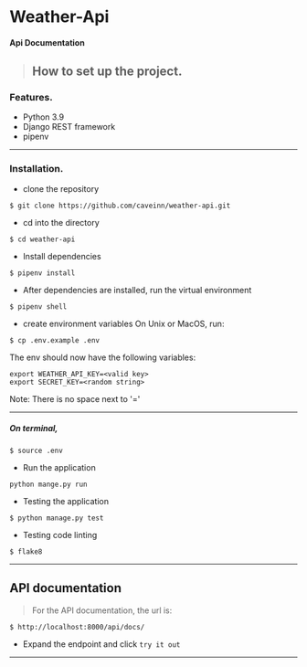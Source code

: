 # Weather-Api

#### Api Documentation

> ## How to set up the project.

### Features.

- Python 3.9
- Django REST framework
- pipenv

---

### Installation.

- clone the repository

```
$ git clone https://github.com/caveinn/weather-api.git
```

- cd into the directory

```
$ cd weather-api
```

- Install dependencies

```
$ pipenv install
```

- After dependencies are installed, run the virtual environment

```
$ pipenv shell
```

- create environment variables
  On Unix or MacOS, run:

```
$ cp .env.example .env
```

The env should now have the following variables:

```
export WEATHER_API_KEY=<valid key>
export SECRET_KEY=<random string>
```

Note: There is no space next to '='

---

##### On terminal,

```
$ source .env
```

- Run the application

```
python mange.py run
```

- Testing the application

```
$ python manage.py test
```

- Testing code linting

```
$ flake8
```

---

## API documentation

> For the API documentation, the url is:

```
$ http://localhost:8000/api/docs/
```

- Expand the endpoint and click `try it out`

---